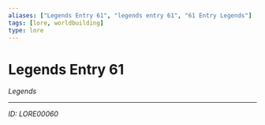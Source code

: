```yaml
---
aliases: ["Legends Entry 61", "legends entry 61", "61 Entry Legends"]
tags: [lore, worldbuilding]
type: lore
---
```


# Legends Entry 61

*Legends*

---
*ID: LORE00060*